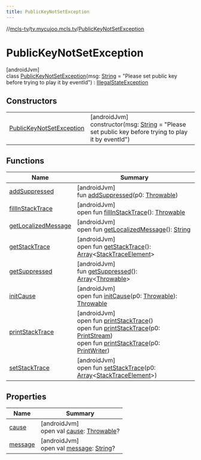 ```yaml
---
title: PublicKeyNotSetException
---
```

//[mcls-tv](../../../index.html)/[tv.mycujoo.mcls.tv](../index.html)/[PublicKeyNotSetException](index.html)



# PublicKeyNotSetException



[androidJvm]\
class [PublicKeyNotSetException](index.html)(msg: [String](https://kotlinlang.org/api/latest/jvm/stdlib/kotlin/-string/index.html) = &quot;Please set public key before trying to play it by eventId&quot;) : [IllegalStateException](https://docs.oracle.com/javase/8/docs/api/java/lang/IllegalStateException.html)



## Constructors


| | |
|---|---|
| [PublicKeyNotSetException](-public-key-not-set-exception.html) | [androidJvm]<br>constructor(msg: [String](https://kotlinlang.org/api/latest/jvm/stdlib/kotlin/-string/index.html) = &quot;Please set public key before trying to play it by eventId&quot;) |


## Functions


| Name | Summary |
|---|---|
| [addSuppressed](index.html#282858770%2FFunctions%2F-84060080) | [androidJvm]<br>fun [addSuppressed](index.html#282858770%2FFunctions%2F-84060080)(p0: [Throwable](https://kotlinlang.org/api/latest/jvm/stdlib/kotlin/-throwable/index.html)) |
| [fillInStackTrace](index.html#-1102069925%2FFunctions%2F-84060080) | [androidJvm]<br>open fun [fillInStackTrace](index.html#-1102069925%2FFunctions%2F-84060080)(): [Throwable](https://kotlinlang.org/api/latest/jvm/stdlib/kotlin/-throwable/index.html) |
| [getLocalizedMessage](index.html#1043865560%2FFunctions%2F-84060080) | [androidJvm]<br>open fun [getLocalizedMessage](index.html#1043865560%2FFunctions%2F-84060080)(): [String](https://kotlinlang.org/api/latest/jvm/stdlib/kotlin/-string/index.html) |
| [getStackTrace](index.html#2050903719%2FFunctions%2F-84060080) | [androidJvm]<br>open fun [getStackTrace](index.html#2050903719%2FFunctions%2F-84060080)(): [Array](https://kotlinlang.org/api/latest/jvm/stdlib/kotlin/-array/index.html)&lt;[StackTraceElement](https://docs.oracle.com/javase/8/docs/api/java/lang/StackTraceElement.html)&gt; |
| [getSuppressed](index.html#672492560%2FFunctions%2F-84060080) | [androidJvm]<br>fun [getSuppressed](index.html#672492560%2FFunctions%2F-84060080)(): [Array](https://kotlinlang.org/api/latest/jvm/stdlib/kotlin/-array/index.html)&lt;[Throwable](https://kotlinlang.org/api/latest/jvm/stdlib/kotlin/-throwable/index.html)&gt; |
| [initCause](index.html#-418225042%2FFunctions%2F-84060080) | [androidJvm]<br>open fun [initCause](index.html#-418225042%2FFunctions%2F-84060080)(p0: [Throwable](https://kotlinlang.org/api/latest/jvm/stdlib/kotlin/-throwable/index.html)): [Throwable](https://kotlinlang.org/api/latest/jvm/stdlib/kotlin/-throwable/index.html) |
| [printStackTrace](index.html#-1769529168%2FFunctions%2F-84060080) | [androidJvm]<br>open fun [printStackTrace](index.html#-1769529168%2FFunctions%2F-84060080)()<br>open fun [printStackTrace](index.html#1841853697%2FFunctions%2F-84060080)(p0: [PrintStream](https://docs.oracle.com/javase/8/docs/api/java/io/PrintStream.html))<br>open fun [printStackTrace](index.html#1175535278%2FFunctions%2F-84060080)(p0: [PrintWriter](https://docs.oracle.com/javase/8/docs/api/java/io/PrintWriter.html)) |
| [setStackTrace](index.html#2135801318%2FFunctions%2F-84060080) | [androidJvm]<br>open fun [setStackTrace](index.html#2135801318%2FFunctions%2F-84060080)(p0: [Array](https://kotlinlang.org/api/latest/jvm/stdlib/kotlin/-array/index.html)&lt;[StackTraceElement](https://docs.oracle.com/javase/8/docs/api/java/lang/StackTraceElement.html)&gt;) |


## Properties


| Name | Summary |
|---|---|
| [cause](index.html#-654012527%2FProperties%2F-84060080) | [androidJvm]<br>open val [cause](index.html#-654012527%2FProperties%2F-84060080): [Throwable](https://kotlinlang.org/api/latest/jvm/stdlib/kotlin/-throwable/index.html)? |
| [message](index.html#1824300659%2FProperties%2F-84060080) | [androidJvm]<br>open val [message](index.html#1824300659%2FProperties%2F-84060080): [String](https://kotlinlang.org/api/latest/jvm/stdlib/kotlin/-string/index.html)? |

